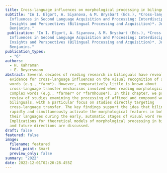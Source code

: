 ```yaml
---
title: Cross-language influences on morphological processing in bilinguals
subtitle: "In I. Elgort, A. Siyanova, & M. Brysbart (Eds.), *Cross-language
  Influences in Second Language Acquisition and Processing: Interdisciplinary
  Insights and Perspectives (Bilingual Processing and Acquisition)*. John
  Benjamins."
 publication: "In I. Elgort, A. Siyanova, & M. Brysbart (Eds.), *Cross-language
  Influences in Second Language Acquisition and Processing: Interdisciplinary
  Insights and Perspectives (Bilingual Processing and Acquisition)*. John
  Benjamins."
publication_types:
  - "6"
authors:
  - H. Kahraman
  - E. Beyersmann
abstract: Several decades of reading research in bilinguals have revealed
  evidence for cross-language influences on the visual recognition of simple
  words (e.g., *farm*). However, comparatively little is known about
  cross-language transfer mechanisms involved when reading morphologically
  complex words (e.g., *farmer* or *farmhouse*). In this chapter, we provide a
  review of studies examining the processing of affixed and compound words in
  bilinguals, with a particular focus on studies directly targeting
  cross-language transfer. The key findings support the idea that bilinguals
  rapidly and simultaneously activate the morphological features in both of
  their languages during the early, automatic stages of visual word recognition.
  Implications for theoretical models of morphological processing in bilinguals
  and future directions are discussed.
draft: false
featured: false
image:
  filename: featured
  focal_point: Smart
  preview_only: false
summary: "2022"
date: 2022-12-01T02:20:28.455Z
---
```

